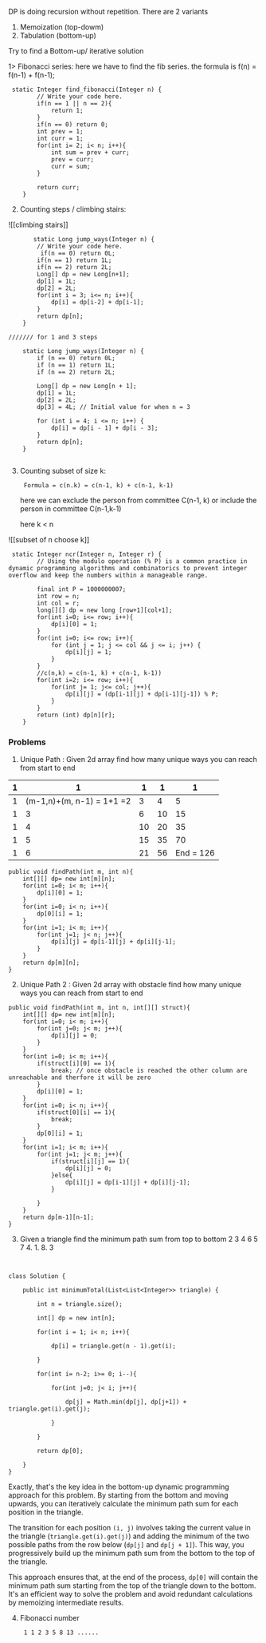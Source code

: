 
DP is doing recursion without repetition.
There are 2 variants
1. Memoization (top-dowm)
2. Tabulation (bottom-up)

Try to find a Bottom-up/ iterative solution

1> Fibonacci series:
	here we have to find the fib series. 
	the formula is  f(n) = f(n-1) + f(n-1);
```
 static Integer find_fibonacci(Integer n) {
        // Write your code here.
        if(n == 1 || n == 2){
            return 1;
        }
        if(n == 0) return 0;
        int prev = 1;
        int curr = 1;
        for(int i= 2; i< n; i++){
            int sum = prev + curr;
            prev = curr;
            curr = sum;
        }
        
        return curr;
    }
```

2. Counting steps / climbing stairs:

![[climbing stairs]]


```
	   static Long jump_ways(Integer n) {
        // Write your code here.
         if(n == 0) return 0L;
        if(n == 1) return 1L;
        if(n == 2) return 2L;
        Long[] dp = new Long[n+1];
        dp[1] = 1L;
        dp[2] = 2L;
        for(int i = 3; i<= n; i++){
            dp[i] = dp[i-2] + dp[i-1];
        }
        return dp[n];
    }

/////// for 1 and 3 steps

	static Long jump_ways(Integer n) {
	    if (n == 0) return 0L;
	    if (n == 1) return 1L;
	    if (n == 2) return 2L;
	
	    Long[] dp = new Long[n + 1];
	    dp[1] = 1L;
	    dp[2] = 2L;
	    dp[3] = 4L; // Initial value for when n = 3
	
	    for (int i = 4; i <= n; i++) {
	        dp[i] = dp[i - 1] + dp[i - 3];
	    }
	    return dp[n];
	}


```

3. Counting subset of size k:

		Formula = c(n.k) = c(n-1, k) + c(n-1, k-1)
	here we can exclude the person from committee C(n-1, k) or include the person in committee C(n-1,k-1) 

	here k < n

![[subset of n choose k]]
		
```
 static Integer ncr(Integer n, Integer r) {
        // Using the modulo operation (% P) is a common practice in dynamic programming algorithms and combinatorics to prevent integer overflow and keep the numbers within a manageable range. 

        final int P = 1000000007;
        int row = n;
        int col = r;
        long[][] dp = new long [row+1][col+1];
        for(int i=0; i<= row; i++){
            dp[i][0] = 1;
        }
        for(int i=0; i<= row; i++){
            for (int j = 1; j <= col && j <= i; j++) {
                dp[i][j] = 1;
            }
        }
        //c(n,k) = c(n-1, k) + c(n-1, k-1))
        for(int i=2; i<= row; i++){
            for(int j= 1; j<= col; j++){
                dp[i][j] = (dp[i-1][j] + dp[i-1][j-1]) % P;
            }
        }
        return (int) dp[n][r];
    }

```
### Problems

1.  Unique Path : Given 2d array find how many unique ways you can reach from start to end

| 1 | 1 | 1 | 1 | 1 |
| ---- | ---- | ---- | ---- | ---- |
| 1 | (m-1,n)+(m, n-1) = 1+1 =2 | 3 | 4 | 5 |
| 1 | 3 | 6 | 10 | 15 |
| 1 | 4 | 10 | 20 | 35 |
| 1 | 5 | 15 | 35 | 70 |
| 1 | 6 | 21 | 56 | End = 126 |

```
public void findPath(int m, int n){
	int[][] dp= new int[m][n];
	for(int i=0; i< m; i++){
		dp[i][0] = 1;
	}
	for(int i=0; i< n; i++){
		dp[0][i] = 1;
	}
	for(int i=1; i< m; i++){
		for(int j=1; j< n; j++){
			dp[i][j] = dp[i-1][j] + dp[i][j-1];
		}
	}
	return dp[m][n];
}
```
2. Unique Path 2 : Given 2d array with obstacle find how many unique ways you can reach from start to end

```
public void findPath(int m, int n, int[][] struct){
	int[][] dp= new int[m][n];
	for(int i=0; i< m; i++){
		for(int j=0; j< m; j++){
			dp[i][j] = 0;
		}
	}
	for(int i=0; i< m; i++){
		if(struct[i][0] == 1){
			break; // once obstacle is reached the other column are unreachable and therfore it will be zero
		}
		dp[i][0] = 1;
	}
	for(int i=0; i< n; i++){
		if(struct[0][i] == 1){
			break;
		}
		dp[0][i] = 1;
	}
	for(int i=1; i< m; i++){
		for(int j=1; j< m; j++){
			if(struct[i][j] == 1){
				dp[i][j] = 0;
			}else{
				dp[i][j] = dp[i-1][j] + dp[i][j-1];
			}
			
		}
	}
	return dp[m-1][n-1];
}
```

3. Given a triangle find the minimum path sum from top to bottom
			    2
			    3   4
		     6  5  7
		     4. 1. 8. 3
```


class Solution {

	public int minimumTotal(List<List<Integer>> triangle) {

		int n = triangle.size();

		int[] dp = new int[n];

		for(int i = 1; i< n; i++){
		
			dp[i] = triangle.get(n - 1).get(i);
		
		}

		for(int i= n-2; i>= 0; i--){
		
			for(int j=0; j< i; j++){
			
				dp[j] = Math.min(dp[j], dp[j+1]) + triangle.get(i).get(j);
			
			}
		
		}

		return dp[0];

	}
}

```
Exactly, that's the key idea in the bottom-up dynamic programming approach for this problem. By starting from the bottom and moving upwards, you can iteratively calculate the minimum path sum for each position in the triangle.

The transition for each position `(i, j)` involves taking the current value in the triangle (`triangle.get(i).get(j)`) and adding the minimum of the two possible paths from the row below (`dp[j]` and `dp[j + 1]`). This way, you progressively build up the minimum path sum from the bottom to the top of the triangle.

This approach ensures that, at the end of the process, `dp[0]` will contain the minimum path sum starting from the top of the triangle down to the bottom. It's an efficient way to solve the problem and avoid redundant calculations by memoizing intermediate results.


4. Fibonacci number

		1 1 2 3 5 8 13 ......


